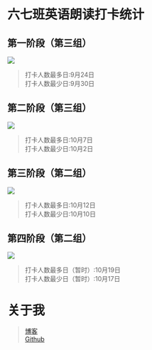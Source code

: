 # 六七班英语朗读打卡统计  
## 第一阶段（第三组）  
![](https://ftp.bmp.ovh/imgs/2020/10/35e29c4051f27e71.png)  
> 打卡人数最多日:9月24日    
打卡人数最少日:9月30日  
## 第二阶段（第三组）  
![](https://ftp.bmp.ovh/imgs/2020/10/ddfe642a28bcfa6c.png)   
> 打卡人数最多日:10月7日   
打卡人数最少日:10月2日    
## 第三阶段（第二组）  
![](https://ftp.bmp.ovh/imgs/2020/10/5b27f763bb70c8b1.jpg)   
> 打卡人数最多日:10月12日  
打卡人数最少日:10月10日  
## 第四阶段（第二组） 
![](https://ftp.bmp.ovh/imgs/2020/10/0410e62ab4d74e22.jpg)  
> 打卡人数最多日（暂时）:10月19日   
打卡人数最少日（暂时）:10月17日     
# 关于我
> [博客](http://ojzm6d3419.hk16.horainwebs.top/)  
> [Github](https://github.com/anyuxurl)


